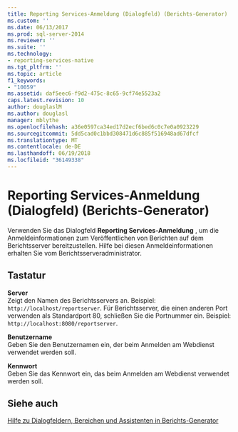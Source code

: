 ```yaml
---
title: Reporting Services-Anmeldung (Dialogfeld) (Berichts-Generator) | Microsoft-Dokumentation
ms.custom: ''
ms.date: 06/13/2017
ms.prod: sql-server-2014
ms.reviewer: ''
ms.suite: ''
ms.technology:
- reporting-services-native
ms.tgt_pltfrm: ''
ms.topic: article
f1_keywords:
- "10059"
ms.assetid: daf5eec6-f9d2-475c-8c65-9cf74e5523a2
caps.latest.revision: 10
author: douglaslM
ms.author: douglasl
manager: mblythe
ms.openlocfilehash: a36e0597ca34ed17d2ecf6bed6c0c7e0a0923229
ms.sourcegitcommit: 5dd5cad0c1bbd308471d6c885f516948ad67dfcf
ms.translationtype: MT
ms.contentlocale: de-DE
ms.lasthandoff: 06/19/2018
ms.locfileid: "36149338"
---
```

# <a name="reporting-services-login-dialog-box-report-builder"></a>Reporting Services-Anmeldung (Dialogfeld) (Berichts-Generator)
  Verwenden Sie das Dialogfeld **Reporting Services-Anmeldung** , um die Anmeldeinformationen zum Veröffentlichen von Berichten auf dem Berichtsserver bereitzustellen. Hilfe bei diesen Anmeldeinformationen erhalten Sie vom Berichtsserveradministrator.  
  
## <a name="options"></a>Tastatur  
 **Server**  
 Zeigt den Namen des Berichtsservers an. Beispiel: `http://localhost/reportserver`. Für Berichtsserver, die einen anderen Port verwenden als Standardport 80, schließen Sie die Portnummer ein. Beispiel: `http://localhost:8080/reportserver`.  
  
 **Benutzername**  
 Geben Sie den Benutzernamen ein, der beim Anmelden am Webdienst verwendet werden soll.  
  
 **Kennwort**  
 Geben Sie das Kennwort ein, das beim Anmelden am Webdienst verwendet werden soll.  
  
## <a name="see-also"></a>Siehe auch  
 [Hilfe zu Dialogfeldern, Bereichen und Assistenten in Berichts-Generator](../report-builder-help-for-dialog-boxes-panes-and-wizards.md)  
  
  